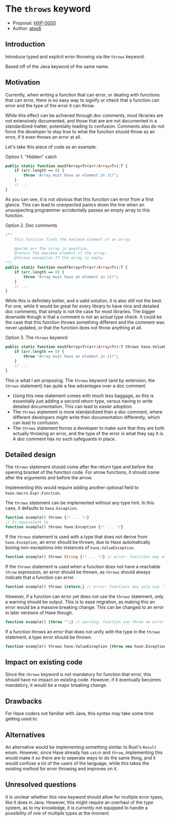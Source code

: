 # The `throws` keyword

* Proposal: [HXP-0000](0000-throws-keyword.md)
* Author: [atpx8](https://github.com/SomeoneSom)

## Introduction

Introduce typed and explicit error throwing via the `throws` keyword.

Based off of the Java keyword of the same name.

## Motivation

Currently, when writing a function that can error, or dealing with functions
that can error, there is  no easy way to signify or check that a function can error
and the type of the error it can throw.

While this effect can be achieved through doc comments, most libraries are not
extensively documented, and those that are are not documented in a standardized
matter, potentially leading to confusion. Comments also do not force the developer
to stay true to what the function should throw as an error, if it even throws an
error at all.

Let's take this piece of code as an example.

Option 1. "Hidden" catch
```haxe
public static function maxOfArray<T>(arr:Array<T>):T {
    if (arr.length == 0) {
        throw "Array must have an element in it!";
    }
    // ...
}
```
As you can see, it is not obvious that this function can error from a first glance.
This can lead to unexpected panics down the line when an unsuspecting programmer
accidentally passes an empty array to this function.

Option 2. Doc comments
```haxe
/**
    This function finds the maximum element of an array.

    @param arr The array in question.
    @return The maximum element of the array.
    @throws exception If the array is empty.
**/
public static function maxOfArray<T>(arr:Array<T>):T {
    if (arr.length == 0) {
        throw "Array must have an element in it!";
    }
    // ...
}
```
While this is definitely better, and a valid solution, it is also still not the best.
For one, while it would be great for every library to have nice and detailed doc
comments, that simply is not the case for most libraries. The bigger downside though
is that a comment is not an actual type check. It could be the case that this function
throws something different and the comment was never updated, or that the function
does not throw anything at all.

Option 3. The `throws` keyword
```haxe
public static function maxOfArray<T>(arr:Array<T>):T throws haxe.ValueException {
    if (arr.length == 0) {
        throw "Array must have an element in it!";
    }
    // ...
}
```
This is what I am proposing. The `throws` keyword (and by extension, the `throws` statement)
has quite a few advantages over a doc comment.

- Using this new statement comes with much less baggage, as this is essentially just adding
a second return type, versus having to write detailed documentation. This can lead to easier adoption.
- The `throws` statement is more standardized than a doc comment, where different developers
might write their documentation differently, which can lead to confusion.
- The `throws` statement forces a developer to make sure that they are both actually
throwing an error, and the type of the error is what they say it is. A doc comment has no
such safeguards in place.

## Detailed design

The `throws` statement should come after the return type and before the opening bracket
of the function code. For arrow functions, it should come after the arguments and before
the arrow.

Implementing this would require adding another optional field to `haxe.macro.Expr.Function`.

The `throws` statement can be implemented without any type hint. In this case, it defaults
to `haxe.Exception`.
```haxe
function example() throws {/* ... */}
// Is equivalent to
function example() throws haxe.Exception {/* ... */}
```

If the `throws` statement is used with a type that does not derive from `haxe.Exception`,
an error should be thrown, due to Haxe automatically boxing non-exceptions into instances
of `haxe.ValueException`.
```haxe
function example() throws String {/* ... */} // error: functions may only throw types that derive from `haxe.Exception`
```

If the `throws` statement is used when a function does not have a reachable `throw` expression,
an error should be thrown, as `throws` should always indicate that a function can error.
```haxe
function example() throws {return;} // error: functions may only use `throws` when they can throw an error
```

However, if a function can error yet does not use the `throws` statement, only a warning
should be output. This is to ease migration, as making this an error would be a massive
breaking change. This can be changed to an error in later versions of Haxe though.
```haxe
function example() {throw "";} // warning: function can throw an error yet does not use the `throws` statement
```

If a function throws an error that does not unify with the type in the `throws` statement,
a type error should be thrown.
```haxe
function example() throws haxe.ValueException {throw new haxe.Exception("")} // error: haxe.Exception should be haxe.ValueException
```

## Impact on existing code

Since the `throws` keyword is not mandatory for function that error, this should have
no impact on existing code. However, if it eventually becomes mandatory, it would
be a major breaking change.

## Drawbacks

For Haxe coders not familiar with Java, this syntax may take some time getting used to.

## Alternatives

An alternative would be implementing something similar to Rust's `Result` enum.
However, since Haxe already has `catch` and `throw`, implementing this would
make it so there are to seperate ways to do the same thing, and it would confuse
a lot of the users of the language, while this takes the existing method
for error throwing and improves on it.

## Unresolved questions

It is unclear whether this new keyword should allow for multiple error types, like it does
in Java. However, this might require an overhaul of the type system, as to my knowledge, it
is currently not equipped to handle a possibility of one of multiple types at the moment.
